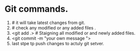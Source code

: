 # Git commands.
1) <Git pull> # it will take latest changes from git.
2) <git status> # check any modified or any added files .
3) <git add .> # Staigning all modified or and newly added files.
4) <git commit -m "your own message ">
5) <git push> last stpe tp push changes to actuly git setver.